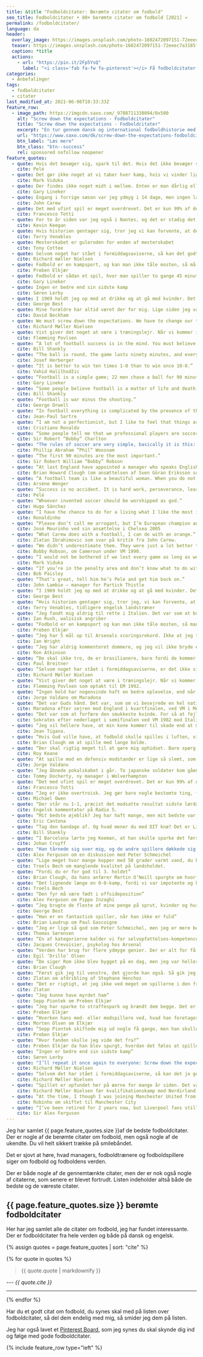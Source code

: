 ```yaml
---
title: &title "Fodboldcitater: Berømte citater om fodbold"
seo_title: Fodboldcitater • 80+ berømte citater om fodbold [2021] »
permalink: /fodboldcitater/
language: da
header:
  overlay_image: https://images.unsplash.com/photo-1602472097151-72eeec7a3185?ixid=MnwxMjA3fDB8MHxwaG90by1wYWdlfHx8fGVufDB8fHx8&ixlib=rb-1.2.1&auto=format&fit=crop&w=1900&q=80
  teaser: https://images.unsplash.com/photo-1602472097151-72eeec7a3185?ixid=MnwxMjA3fDB8MHxwaG90by1wYWdlfHx8fGVufDB8fHx8&ixlib=rb-1.2.1&auto=format&fit=crop&w=400&q=80
  caption: *title
  actions:
    - url: "https://pin.it/2Fp5YsQ"
      label: "<i class='fab fa-fw fa-pinterest'></i> Få fodboldcitater på Pinterest"
categories:
  - Anbefalinger
tags:
  - fodboldcitater
  - citater
last_modified_at: 2021-06-06T10:33:33Z
feature_row:
  - image_path: https://imgcdn.saxo.com/_9788711338094/0x500
    alt: "Screw down the expectations - Fodboldcitater"
    title: "Screw down the expectations - Fodboldcitater"
    excerpt: "En tur gennem dansk og international fodboldhistorie med 150 af de sjoveste, bedste og mest mindeværdige fodboldcitater. Richard Møller Nielsen er blandt andet repræsenteret med titelcitatet, som i fuld længde hedder: 'We must screw down the expectations. We have to change our tactic and play with long balls.'"
    url: "https://www.saxo.com/dk/screw-down-the-expectations-fodboldcitater_christian-mohr-boisen_epub_9788711338094"
    btn_label: "Læs mere"
    btn_class: "btn--success"
    rel: sponsored nofollow noopener
feature_quotes:
  - quote: Hvis det bevæger sig, spark til det. Hvis det ikke bevæger sig, spark til det og få det til at bevæge sig. Hvis det er for stort til at sparke til, byt det med noget mindre og spark til det.
    cite: Pelé
  - quote: Det gør ikke noget at vi taber hver kamp, hvis vi vinder ligaen
    cite: Mark Viduka
  - quote: Der findes ikke noget midt i mellem. Enten er man dårlig eller også er man god. I dag var vi midt i mellem.
    cite: Gary Lineker
  - quote: Engang i forrige sæson var jeg ydmyg i 14 dage, men ingen lagde mærke til det
    cite: John Carew
  - quote: Det med ufint spil er meget overdrevet. Det er kun 99% af de italienske fodboldspillere, der giver fodboldspillet et dårlig ry.
    cite: Francesco Totti
  - quote: For to år siden var jeg også i Nantes, og det er stadig det samme bortset fra, at alt er anderledes.
    cite: Kevin Keegan
  - quote: Hvis historien gentager sig, tror jeg vi kan forvente, at det samme sker igen.
    cite: Terry Venables
  - quote: Mesterskabet er guleroden for enden af mesterskabet
    cite: Tony Cottee
  - quote: Selvom noget har stået i formiddagsaviserne, så kan det godt engang imellem være sandt
    cite: Richard møller Nielsen
  - quote: Fodbold er en kampsport, og kan man ikke tåle mosten, så må man sgu spille ludo
    cite: Preben Elkjær
  - quote: Fodbold er sådan et spil, hvor man spiller to gange 45 minutter, og så vinder tyskerne til sidst.
    cite: Gary Lineker
  - quote: Ingen er bedre end sin sidste kamp
    cite: Søren Lerby
  - quote: I 1969 holdt jeg op med at drikke og at gå med kvinder. Det er de værste 20 minutter i mit liv
    cite: George Best
  - quote: Mine forældre har altid været der for mig. Lige siden jeg var syv år
    cite: David Beckham
  - quote: We must screw down the expectations. We have to change our tactic and play with long balls
    cite: Richard Møller Nielsen
  - quote: Vist giver det noget at være i træningslejr. Når vi kommer i gang ovre i Sverige, skulle vi alle kunne holde til 90 minutter - 30 minutter mod England, 30 minutter mod Sverige og 30 minutter mod Frankrig
    cite: Flemming Povlsen
  - quote: “A lot of football success is in the mind. You must believe that you are the best and then make sure that you are.”
    cite: Bill Shankly
  - quote: “The ball is round, the game lasts ninety minutes, and everything else is just theory.”
    cite: Josef Herberger
  - quote: “It is better to win ten times 1-0 than to win once 10-0.”
    cite: Vahid Halilhodžic
  - quote: “Football is a simple game; 22 men chase a ball for 90 minutes and at the end, the Germans win.”
    cite: Gary Lineker
  - quote: “Some people believe football is a matter of life and death, I am very disappointed with that attitude. I can assure you it is much, much more important than that.”
    cite: Bill Shankly
  - quote: “Football is war minus the shooting.”
    cite: George Orwell
  - quote: “In football everything is complicated by the presence of the opposite team.”
    cite: Jean-Paul Sartre
  - quote: “I am not a perfectionist, but I like to feel that things are done well. More important than that, I feel an endless need to learn, to improve, to evolve, not only to please the coach and the fans, but also to feel satisfied with myself. It is my conviction that here are no limits to learning, and that it can never stop, no matter what our age.”
    cite: Cristiano Ronaldo
  - quote: “Some people tell me that we professional players are soccer slaves. Well, if this is slavery, give me a life sentence.”
    cite: Sir Robert “Bobby” Charlton
  - quote: "The rules of soccer are very simple, basically it is this: If it moves, kick it. If it doesn’t move, kick it until it does."
    cite: Phillip Abraham “Phil” Woosnam
  - quote: “The first 90 minutes are the most important.”
    cite: Sir Robert William “Bobby” Robson
  - quote: “At last England have appointed a manager who speaks English better than the players.”
    cite: Brian Howard Clough (om ansættelsen af Sven Göran Eriksson som engelsk landstræner)
  - quote: “A football team is like a beautiful woman. When you do not tell her, she forgets she is beautiful.”
    cite: Arsène Wenger
  - quote: “Success is no accident. It is hard work, perseverance, learning, studying, sacrifice and most of all, love of what you are doing or learning to do.”
    cite: Pelé
  - quote: “Whoever invented soccer should be worshipped as god.”
    cite: Hugo Sánchez
  - quote: “I have the chance to do for a living what I like the most in life, and that’s playing football. I can make people happy and enjoy myself at the same time.”
    cite: Ronaldinho
  - quote: “Please don’t call me arrogant, but I’m European champion and I think I’m a special one.”
    cite: José Mourinho ved sin ansættelse i Chelsea 2005
  - quote: “What Carew does with a football, I can do with an orange.”
    cite: Zlatan Ibrahimovic som svar på kritik fra John Carew.
  - quote: “We didn’t underestimate them. They were just a lot better than we thought.”
    cite: Bobby Robson, om Cameroun under VM 1990.
  - quote: “I would not be bothered if we lost every game as long as we won the league.”
    cite: Mark Viduka
  - quote: “If you’re in the penalty area and don’t know what to do with the ball, put it in the net and we’ll discuss the options later.”
    cite: Bob Paisley
  - quote: “That’s great, tell him he’s Pele and get him back on.”
    cite: John Lambie – manager for Partick Thistle
  - quote: “I 1969 holdt jeg op med at drikke og at gå med kvinder. Det er de værste 20 minutter i mit liv.”
    cite: George Best
  - quote: “Hvis historien gentager sig, tror jeg, vi kan forvente, at det samme sker igen”
    cite: Terry Venables, tidligere engelsk landstræner
  - quote: “Jeg fandt mig aldrig til rette i Italien. Det var som at bo i et fremmed land.”
    cite: Ian Rush, walisisk angriber
  - quote: “Fodbold er en kampsport og kan man ikke tåle mosten, så man sgu’ spille ludo.”
    cite: Preben Elkjær
  - quote: “Jeg har 5 mål op til Arsenals scoringsrekord. Ikke at jeg tæller…”
    cite: Ian Wright
  - quote: “Jeg har aldrig kommenteret dommere, og jeg vil ikke bryde en livslang vane p.g.a. denne skiderik”
    cite: Ron Atkinson
  - quote: “De skal ikke tro, de er brasilianere, bare fordi de kommer fra Brasilien”
    cite: Paul Breitner
  - quote: “Selvom noget har stået i formiddagsaviserne, er det ikke sikkert, at det ikke er sandt”
    cite: Richard Møller Nielsen
  - quote: “Vist giver det noget at være i træningslejr. Når vi kommer i gang ovre i Sverige, skulle vi alle kunne holde til 90 minutter – 30 minutter mod England, 30 minutter mod Sverige og 30 minutter mod Frankrig.”
    cite: Flemming Povlsen som optakt til EM 1992.
  - quote: “Ingen bold har nogensinde haft en bedre oplevelse, end når den var ved hans venstrefod”
    cite: Jorge Valdano om Maradona
  - quote: “Det var Guds hånd. Det var, som om vi besejrede en hel nation og ikke bare et fodboldhold”
    cite: Maradona efter sejren mod England i kvartfinalen, ved VM i Mexico i 1986.
  - quote: “Det var som at forfære den smukkeste kvinde. For så at fejle i selve øjeblikket, du havde gjort det hele for.”
    cite: Sokrates efter nederlaget i semifinalen ved VM 1982 mod Italien.
  - quote: “Jeg vil hellere have, at min kone kommer til skade end at mine spillere gør”
    cite: Jean Tigana.
  - quote: “Hvis Gud ville have, at fodbold skulle spilles i luften, ville han have lagt græs deroppe.”
    cite: Brian Clough om at spille med lange bolde.
  - quote: “Der skal rigtig meget til at gøre mig ophidset. Bare spørg min kone.”
    cite: Roy Keane
  - quote: “At spille mod en defensiv modstander er lige så slemt, som at elske med et træ.”
    cite: Jorge Valdano
  - quote: “Jeg åbnede pokalskabet i går. To japanske soldater kom gående ud.”
    cite: Tommy Docherty, ny manager i Wolverhampton
  - quote: “Det med ufint spil er meget overdrevet. Det er kun 99% af de italienske fodboldspillere, som giver de andre et dårligt rygte.”
    cite: Francesco Totti
  - quote: “Jeg er ikke overtroisk. Jeg gør bare nogle bestemte ting, fordi jeg er bange for, at der sker noget, hvis jeg ikke gør dem.”
    cite: Michael Owen
  - quote: “Der står nu 1-1, præcist det modsatte resultat sidste lørdag.”
    cite: Engelsk kommentator på Radio 5.
  - quote: “Mit bedste øjeblik? Jeg har haft mange, men mit bedste var, da jeg sparkede hooliganen.”
    cite: Eric Cantona
  - quote: “Tag den bandage af. Og hvad mener du med DIT knæ? Det er Liverpools knæ.”
    cite: Bill Shankly
  - quote: “I Barcelona lærte jeg Koeman, at han skulle sparke det første frispark ind i muren, så hårdt han overhovedet kunne. Næste gang var spillerne i muren så kloge nok til ikke at komme styrtende frem mod bolden igen.”
    cite: Johan Cruyff
  - quote: "Han tårnede sig over mig, og de andre spillere dækkede sig for øjnene. Jeg kiggede op på ham og tænkte: ‘Hvis han slår mig er jeg død’."
    cite: Alex Ferguson om en diskussion med Peter Schmeichel
  - quote: “Lige meget hvor mange kopper med 50 grader varmt vand, du hælder sammen, så får du det ikke til at koge.”
    cite: Troels Bech om manglende kvalitet på landsholdet.
  - quote: “Fordi du er for god til 3. holdet”
    cite: Brian Clough, da hans anfører Martin O’Neill spurgte om hvorfor han var sat på 2. holdet.
  - quote: “Det lignende længe en 0-0-kamp, fordi vi var impotente og havde en metroseksuel boldmassage, som var kønsløs hen over midten.”
    cite: Troels Bech
  - quote: “Den fyr må være født i offsideposition”
    cite: Alex Ferguson om Pippo Inzaghi
  - quote: “Jeg brugte de fleste af mine penge på sprut, kvinder og hurtige biler, resten ødslede jeg væk”
    cite: George Best
  - quote: “Han er en fantastisk spiller, når han ikke er fuld”
    cite: Brian Laudrup om Paul Gascoigne
  - quote: “Jeg er lige så god som Peter Schmeichel, men jeg er mere beskeden af natur”
    cite: Thomas Sørensen
  - quote: “En af kategorierne kalder vi for selvopfattelses-kompetence, dvs. hvor god spilleren selv tror, han er. På en skala op til 9, fik Bendtner 10. Vi har aldrig set det før. Pat Rice sad ved siden af mig, og han kunne ikke stoppe med at grine. Når Bendtner misser en chance, er han altid fuldstændig overbevist om, at det ikke er hans skyld. Man kan sige, at det er et problem, og det kan det til en vis grad være. Men du kan også se det på den måde, at denne fyr har en bemærkelsesværdig evne til at komme tilbage efter nederlag.”
    cite: Jacques Crevoisier, psykolog hos Arsenal
  - quote: “Verden har brug for flere ydmyge genier. Der er alt for få af os.”
    cite: Egil ‘Drillo’ Olsen
  - quote: “De siger Rom ikke blev bygget på en dag, men jeg var heller ikke sat til at udføre jobbet.”
    cite: Brian Clough
  - quote: “Først gik jeg til venstre, det gjorde han også. Så gik jeg til højre, det gjorde han også. Så gik jeg til venstre igen, og han gik ud for at købe en hotdog.”
    cite: Zlatan om afdribling af Stephane Henchoz
  - quote: “Det er rigtigt, at jeg ikke ved meget om spillerne i den franske liga, men du kan være sikker på, at de ved hvem jeg er.”
    cite: Zlatan
  - quote: “Jeg kunne have myrdet ham”
    cite: Sepp Piontek om Preben Elkjær
  - quote: “Jeg har sparke to straffespark og brændt dem begge. Det er rutinen der gør det.”
    cite: Preben Elkjær
  - quote: “Hverken hans med- eller modspillere ved, hvad han foretager sig, så det siger sig selv, at det er en spiller man ikke kan dække op for.”
    cite: Morten Olsen om Elkjær
  - quote: “Sepp Piontek skiftede mig ud nogle få gange, men han skulle også have lov til at lave fejl.”
    cite: Preben Elkjær
  - quote: “Hvor fanden skulle jeg vide det fra?”
    cite: Preben Elkjær da han blev spurgt, hvordan det føles at spille en dårlig kamp
  - quote: “Ingen er bedre end sin sidste kamp”
    cite: Søren Lerby
  - quote: "I’ll repeat it once again to everyone: Screw down the expectations. Then you will not be disappointed."
    cite: Richard Møller Nielsen
  - quote: “Selvom det har stået i formiddagsaviserne, så kan det jo godt engang imellem være sandt”
    cite: Richard Møller Nielsen
  - quote: “Spillet er opfundet her på øerne for mange år siden. Det var på de tidspunkter, hvor en mand var en mand, og en bøsse var noget, man gik på jagt med.”
    cite: Richard Møller Nielsen før kvalifikationskamp mod Nordirland
  - quote: “At the time, I though I was joining Manchester United from Real Madrid. I wasn’t aware there was another Manchester Club”
    cite: Robinho om skiftet til Manchester City
  - quote: “I’ve been retired for 2 years now, but Liverpool fans still find every opportunity to talk about me. They call me bacon face, they call me red ose, but we all know they would have loved to have had a manager like me. And that’s a fact.”
    cite: Sir Alex Ferguson
---
```


Jeg har samlet {{ page.feature_quotes.size }}af de bedste fodboldcitater. Der er nogle af de berømte citater om fodbold, men også nogle af de ukendte. Du vil helt sikkert trække på smilebåndet.

Det er sjovt at høre, hvad managers, fodboldtrænere og fodboldspillere siger om fodbold og fodboldens verden.

Der er både nogle af de gennemtænkte citater, men der er nok også nogle af citaterne, som senere er blevet fortrudt. Listen indeholder altså både de bedste og de væreste citater.

## {{ page.feature_quotes.size }} berømte fodboldcitater

Her har jeg samlet alle de citater om fodbold, jeg har fundet interessante. Der er fodboldcitater fra hele verden og både på dansk og engelsk.

{% assign quotes = page.feature_quotes | sort: "cite" %}

{% for quote in quotes %}
> {{ quote.quote | markdownify }}

--- <cite>{{ quote.cite }}</cite>

***
{% endfor %}

Har du et godt citat om fodbold, du synes skal med på listen over fodboldcitater, så del dem endelig med mig, så smider jeg dem på listen.

Jeg har også lavet et [Pinterest Board](https://pin.it/2Fp5YsQ), som jeg synes du skal skynde dig ind og følge med gode fodboldcitater.

{% include feature_row type="left" %}
